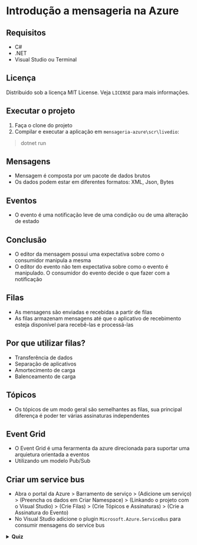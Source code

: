 # Introdução a mensageria na Azure
## Requisitos
- C#
- .NET
- Visual Studio ou Terminal

## Licença
Distribuido sob a licença MIT License. Veja `LICENSE` para mais informações.

## Executar o projeto
1. Faça o clone do projeto
2. Compilar e executar a aplicação em `mensageria-azure\scr\livedio`:
>dotnet run

## Mensagens
- Mensagem é composta por um pacote de dados brutos
- Os dados podem estar em diferentes formatos: XML, Json, Bytes

## Eventos
- O evento é uma notificação leve de uma condição ou de uma alteração de estado

## Conclusão
- O editor da mensagem possui uma expectativa sobre como o consumidor manipula a mesma
- O editor do evento não tem expectativa sobre como o evento é manipulado. O consumidor do evento decide o que fazer com a notificação

## Filas
- As mensagens são enviadas e recebidas a partir de filas
- As filas armazenam mensagens até que o aplicativo de recebimento esteja disponível para recebê-las e processá-las

## Por que utilizar filas?
- Transferência de dados
- Separação de aplicativos
- Amortecimento de carga
- Balenceamento de carga

## Tópicos
- Os tópicos de um modo geral são semelhantes as filas, sua principal diferença é poder ter várias assinaturas independentes

## Event Grid
- O Event Grid é uma ferarmenta da azure direcionada para suportar uma arquietura orientada a eventos
- Utilizando um modelo Pub/Sub

## Criar um service bus
- Abra o portal da Azure > Barramento de serviço > (Adicione um serviço) > (Preencha os dados em Criar Namespace) > (Linkando o projeto com o Visual Studio) > (Crie Filas) > (Crie Tópicos e Assinaturas) > (Crie a Assinatura do Evento)
- No Visual Studio adicione o plugin `Microsoft.Azure.ServiceBus` para consumir mensagens do service bus

<details>
  <summary><strong>Quiz</strong></summary>
  
## O que são mensagens e que em formatos podem estar?
Uma mensagem é composta por um pacote com dados brutos e pode estar em diversos formatos, como XML, JSON, Bytes, entre outros

## O que seria o NuGet?
Mecanismo com suporte da Microsoft para compartilhamento de código, pelo qual é possível obter pacotes úteis, como o Service Bus

## O que é o Azure Service Bus?
Um mediador de mensagens totalmente gerenciado, confiável e seguro para a transferência assíncrona de dados, podemos utilizar filas e tópicos para envio e recebimento de mensagens

## Como as mensagens são enviadas de um serviço para outro?
A mensagem é enviada pelo remetente, armazenada pelas filas, até que outro consumidor pegue essa mensagem como receptor e seja processada

## O que é o Event Grid?
Ferramenta da Azure direcionada para suportar uma arquitetura orientada de eventos. Baseada em um modelo Pub/Sub

## Qual a principal diferença entre mensagens e eventos?
Uma mensagem espera ser manipulada pelo consumidor, já o evento não possui nenhuma expectativa sobre como o evento é manipulado, portando o consumidor do evento decide o que fazer com a notificação

## O que são as filas?
Podemos dizer que são pacotes de armazenamento, onde as mensagens são mantidas até que o aplicativo de recebimento esteja disponível para recebê-las e processá-las

## É possível criar filas do Barramento de Serviço?
Sim, utilizando o próprio portal do Azure é possível criar um namespace, fila de barramento de serviço e obter credenciais de autorização de um aplicativo cliente pode usar para enviar/receber mensagens de/para a fila

## O que são tópicos?
Semelhantes as filas, porém existe uma diferença em poder ter várias assinaturas independentes

## Por que utilizar as filas?
Transferência de dados, separação de aplicativos, amortecimento de carga, balanceamento de carga, entre outros
